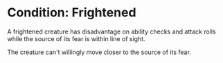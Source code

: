 # Condition: Frightened
A frightened creature has disadvantage on ability checks and attack rolls while the source of its fear is within line of sight.

The creature can't willingly move closer to the source of its fear.
